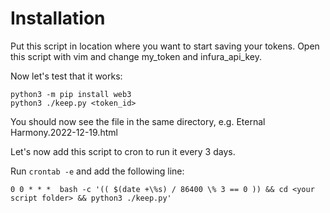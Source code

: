 
# Installation #

Put this script in location where you want to start saving your tokens.
Open this script with vim and change my_token and infura_api_key.

Now let's test that it works:

```
python3 -m pip install web3
python3 ./keep.py <token_id>
```

You should now see the file in the same directory, e.g. Eternal Harmony.2022-12-19.html

Let's now add this script to cron to run it every 3 days.

Run `crontab -e` and add the following line:

```
0 0 * * *  bash -c '(( $(date +\%s) / 86400 \% 3 == 0 )) && cd <your script folder> && python3 ./keep.py'
```

